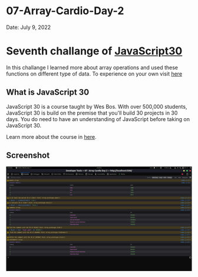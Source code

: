 # 07-Array-Cardio-Day-2

Date: July 9, 2022

# Seventh challange of [JavaScript30](https://javascript30.com/)

In this challange I learned more about array operations and used these functions on different type of data. To experience on your own visit [here](https://rohit-saini7.github.io/07-Array-Cardio-Day-2/)

## What is JavaScript 30

JavaScript 30 is a course taught by Wes Bos. With over 500,000 students, JavaScript 30 is build on the premise that you'll build 30 projects in 30 days. You do need to have an understanding of JavaScript before taking on JavaScript 30.

Learn more about the course in [here](https://javascript30.com/).

## Screenshot

![Screenshot](./assets/screenshot.png)
